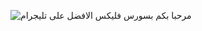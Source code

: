![مرحبا بكم بسورس فليكس الافضل على تليجرام](https://i.postimg.cc/2SrG1xym/IMG-20250628-173506-101.jpg)
